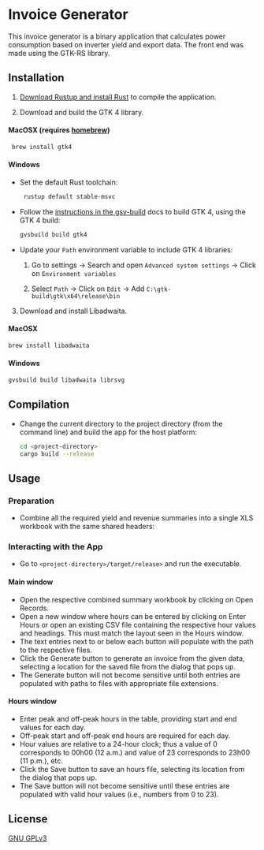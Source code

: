 # Invoice Generator

This invoice generator is a binary application that calculates power consumption based on inverter yield and export data. The front end was made using the GTK-RS library.

## Installation

1. [Download Rustup and install Rust](https://www.rust-lang.org/tools/install) to compile the application.

2. Download and build the GTK 4 library.

#### MacOSX (requires [homebrew](https://brew.sh/))
  
   ```bash
    brew install gtk4
   ```

#### Windows

- Set the default Rust toolchain:
  
   ```bash
    rustup default stable-msvc
   ```

- Follow the [instructions in the gsv-build](https://github.com/wingtk/gvsbuild#development-environment) docs to build GTK 4, using the GTK 4 build:

    ```bash
    gvsbuild build gtk4
    ```

- Update your `Path` environment variable to include GTK 4 libraries:

    1. Go to settings -> Search and open `Advanced system settings` -> Click on `Environment variables`

    2. Select `Path` -> Click on `Edit` -> Add `C:\gtk-build\gtk\x64\release\bin`

3. Download and install Libadwaita.

#### MacOSX

```bash
brew install libadwaita
```

#### Windows

```bash
gvsbuild build libadwaita librsvg
```

## Compilation

- Change the current directory to the project directory (from the command line) and build the app for the host platform:

    ```bash
    cd <project-directory>
    cargo build --release
    ```

## Usage

### Preparation

- Combine all the required yield and revenue summaries into a single XLS workbook with the same shared headers:

### Interacting with the App

- Go to `<project-directory>/target/release>` and run the executable.

#### Main window

- Open the respective combined summary workbook by clicking on Open Records.
- Open a new window where hours can be entered by clicking on Enter Hours or open an existing CSV file containing the respective hour values and headings. This must match the layout seen in the Hours window.
- The text entries next to or below each button will populate with the path to the respective files.
- Click the Generate button to generate an invoice from the given data, selecting a location for the saved file from the dialog that pops up.
- The Generate button will not become sensitive until both entries are populated with paths to files with appropriate file extensions.

#### Hours window

- Enter peak and off-peak hours in the table, providing start and end values for each day.
- Off-peak start and off-peak end hours are required for each day.
- Hour values are relative to a 24-hour clock; thus a value of 0 corresponds to 00h00 (12 a.m.) and value of 23 corresponds to 23h00 (11 p.m.), etc.
- Click the Save button to save an hours file, selecting its location from the dialog that pops up.
- The Save button will not become sensitive until these entries are populated with valid hour values (i.e., numbers from 0 to 23).

## License

[GNU GPLv3](https://choosealicense.com/licenses/gpl-3.0/)
